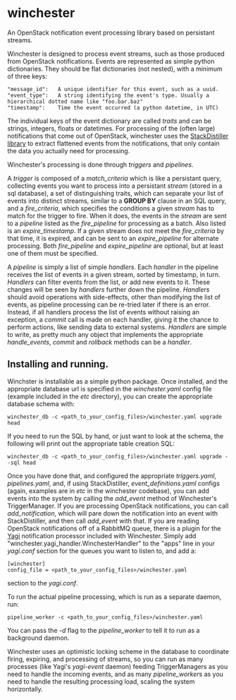 winchester
==========

An OpenStack notification event processing library based on persistant streams.

Winchester is designed to process event streams, such as those produced from
OpenStack notifications. Events are represented as simple python dictionaries.
They should be flat dictionaries (not nested), with a minimum of three keys:

    "message_id":   A unique identifier for this event, such as a uuid.
    "event_type":   A string identifying the event's type. Usually a hierarchical dotted name like "foo.bar.baz"
    "timestamp":    Time the event occurred (a python datetime, in UTC)

The individual keys of the event dictionary are called *traits* and can be
strings, integers, floats or datetimes. For processing of the (often large)
notifications that come out of OpenStack, winchester uses the
[StackDistiller library](https://github.com/StackTach/stackdistiller) to
extract flattened events from the notifications, that only contain the data
you actually need for processing.

Winchester's processing is done through *triggers* and *pipelines*.

A *trigger* is composed of a *match_criteria* which is like a
persistant query, collecting events you want to process into a
persistant *stream* (stored in a sql database), a set of distinguishing
traits, which can separate your list of events into distinct streams,
similar to a **GROUP BY** clause in an SQL query, and a *fire_criteria*,
which specifies the conditions a given *stream* has to match for the
trigger to fire. When it does, the events in the *stream* are sent to
a *pipeline* listed as the *fire_pipeline* for processing as a batch.
Also listed is an *expire_timestamp*. If a given stream does not meet
the *fire_criteria* by that time, it is expired, and can be sent to
an *expire_pipeline* for alternate processing. Both *fire_pipeline*
and *expire_pipeline* are optional, but at least one of them must
be specified.

A *pipeline* is simply a list of simple *handlers*. Each *handler*
in the pipeline receives the list of events in a given stream,
sorted by timestamp, in turn. *Handlers* can filter events from the list,
or add new events to it. These changes will be seen by *handlers* further
down the pipeline. *Handlers* should avoid operations with side-effects,
other than modifying the list of events, as pipeline processing can be
re-tried later if there is an error. Instead, if all handlers process the
list of events without raising an exception, a *commit* call is made on
each handler, giving it the chance to perform actions, like sending data
to external systems. *Handlers* are simple to write, as pretty much any
object that implements the appropriate *handle_events*, *commit* and
*rollback* methods can be a *handler*.

## Installing and running.

Winchster is installable as a simple python package.
Once installed, and the appropriate database url is specified in the
*winchester.yaml* config file (example included in the *etc* directory),
you can create the appropriate database schema with:

    winchester_db -c <path_to_your_config_files>/winchester.yaml upgrade head

If you need to run the SQL by hand, or just want to look at the schema, the
following will print out the appropriate table creation SQL:

    winchester_db -c <path_to_your_config_files>/winchester.yaml upgrade --sql head

Once you have done that, and configured the appropriate *triggers.yaml*,
*pipelines.yaml*, and, if using StackDistiller, *event_definitions.yaml* configs
(again, examples are in *etc* in the winchester codebase), you can add events
into the system by calling the *add_event* method of Winchester's TriggerManager.
If you are processing OpenStack notifications, you can call *add_notification*,
which will pare down the notification into an event with StackDistiller, and
then call *add_event* with that. If you are reading OpenStack notifications off
of a RabbitMQ queue, there is a plugin for the
[Yagi](https://github.com/rackerlabs/yagi) notification processor included with
Winchester. Simply add "winchester.yagi\_handler.WinchesterHandler" to the "apps"
line in your *yagi.conf* section for the queues you want to listen to, and add a:

    [winchester]
    config_file = <path_to_your_config_files>/winchester.yaml

section to the *yagi.conf*.

To run the actual pipeline processing, which is run as a separate daemon, run:

    pipeline_worker -c <path_to_your_config_files>/winchester.yaml

You can pass the *-d* flag to the *pipeline_worker* to tell it to run as a background
daemon.

Winchester uses an optimistic locking scheme in the database to coordinate firing,
expiring, and processing of streams, so you can run as many processes (like
Yagi's *yagi-event* daemon) feeding TriggerManagers as you need to handle the
incoming events, and as many *pipeline_worker*s as you need to handle the resulting
processing load, scaling the system horizontally.
